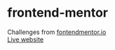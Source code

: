 # frontend-mentor
Challenges from [fontendmentor.io](https://www.frontendmentor.io/)
<br>
[Live website](https://diogohenriquesc.github.io/frontend-mentor/)
